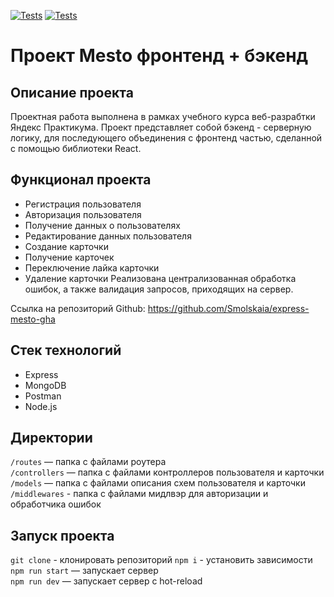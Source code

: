 [![Tests](../../actions/workflows/tests-13-sprint.yml/badge.svg)](../../actions/workflows/tests-13-sprint.yml) [![Tests](../../actions/workflows/tests-14-sprint.yml/badge.svg)](../../actions/workflows/tests-14-sprint.yml)
# Проект Mesto фронтенд + бэкенд

## Описание проекта
Проектная работа выполнена в рамках учебного курса веб-разрабтки Яндекс Практикума. Проект представляет собой бэкенд - серверную логику, для последующего объединения с фронтенд частью, сделанной с помощью библиотеки React.

## Функционал проекта
* Регистрация пользователя
* Авторизация пользователя
* Получение данных о пользователях
* Редактирование данных пользователя
* Создание карточки
* Получение карточек
* Переключение лайка карточки
* Удаление карточки
Реализована централизованная обработка ошибок, а также валидация запросов, приходящих на сервер.

Ссылка на репозиторий Github: https://github.com/Smolskaia/express-mesto-gha

## Стек технологий
* Express
* MongoDB
* Postman
* Node.js

## Директории

`/routes` — папка с файлами роутера  
`/controllers` — папка с файлами контроллеров пользователя и карточки   
`/models` — папка с файлами описания схем пользователя и карточки 
`/middlewares` - папка с файлами мидлвэр для авторизации и обработчика ошибок 


## Запуск проекта
`git clone` - клонировать репозиторий
`npm i` - установить зависимости
`npm run start` — запускает сервер   
`npm run dev` — запускает сервер с hot-reload
